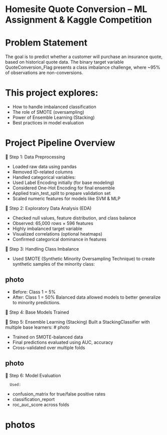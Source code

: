 # Homesite Quote Conversion – ML Assignment & Kaggle Competition

# Problem Statement
The goal is to predict whether a customer will purchase an insurance quote, based on historical quote data. The binary target variable QuoteConversion_Flag presents a class imbalance challenge, where ~95% of observations are non-conversions.

# This project explores:
- How to handle imbalanced classification
- The role of SMOTE (oversampling)
- Power of Ensemble Learning (Stacking)
- Best practices in model evaluation


# Project Pipeline Overview
🔹 Step 1: Data Preprocessing
  -  Loaded raw data using pandas
  -  Removed ID-related columns
  -  Handled categorical variables:
  -  Used Label Encoding initially (for base modeling)
  -  Considered One-Hot Encoding for final ensemble
  -  Applied train_test_split to prepare validation set
  -  Scaled numeric features for models like SVM & MLP

🔹 Step 2: Exploratory Data Analysis (EDA)
  -  Checked null values, feature distribution, and class balance
  -  Observed: 65,000 rows × 596 features
  -  Highly imbalanced target variable
  -  Visualized correlations (optional heatmaps)
  -  Confirmed categorical dominance in features

🔹 Step 3: Handling Class Imbalance
  -  Used SMOTE (Synthetic Minority Oversampling Technique) to create synthetic samples of the minority class:

## photo 
  -  Before: Class 1 = 5%
  -  After: Class 1 = 50%
Balanced data allowed models to better generalize to minority predictions.

🔹 Step 4: Base Models Trained
   


🔹 Step 5: Ensemble Learning (Stacking)
   Built a StackingClassifier with multiple base learners:
      # photo 
   -  Trained on SMOTE-balanced data
   -  Final predictions evaluated using AUC, accuracy
   -  Cross-validated over multiple folds


## photo
🔹 Step 6: Model Evaluation

      Used:
   -  confusion_matrix for true/false positive rates
   -  classification_report
   -  roc_auc_score across folds
# photos 

